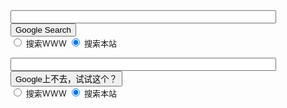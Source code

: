 

<!-- SiteSearch Google -->
<!--这里的标单的method 是get-->
<FORM method=GET action="http://www.google.com/search">
<INPUT TYPE=hidden name=ie value=UTF-8>
<INPUT TYPE=hidden name=oe value=UTF-8>
<INPUT TYPE=hidden name="hl" value="zh-CN">
<td>
<INPUT TYPE=text name=q size=50 maxlength=500 value="">
<INPUT TYPE=submit name=btnG VALUE="Google Search">
<font size=-1>
<INPUT TYPE=hidden name=domains value="https://xiahouzuoxin.github.io"><br>
<INPUT TYPE=radio name=sitesearch value=""> 搜索WWW 
<!--下面所放的是搜索你域名的代码，你可以看看cnblogs里面的搜索，他就是这样分的。
比如把YOUR DOMAIN NAME改成www.cnblogs.com就可以了-->
<INPUT TYPE=radio name=sitesearch value="https://xiahouzuoxin.github.io" checked> 搜索本站 <br>
</font>
</td>
</FORM>
<!-- SiteSearch Google -->

<!-- SiteSearch Google -->
<!--这里的标单的method 是get-->
<FORM method=GET action="http://209.116.186.226/search">
<INPUT TYPE=hidden name=ie value=UTF-8>
<INPUT TYPE=hidden name=oe value=UTF-8>
<INPUT TYPE=hidden name="hl" value="zh-CN">
<td>
<INPUT TYPE=text name=q size=50 maxlength=500 value="">
<INPUT TYPE=submit name=btnG VALUE="Google上不去，试试这个？">
<font size=-1>
<INPUT TYPE=hidden name=domains value="https://xiahouzuoxin.github.io"><br>
<INPUT TYPE=radio name=sitesearch value=""> 搜索WWW 
<!--下面所放的是搜索你域名的代码，你可以看看cnblogs里面的搜索，他就是这样分的。
比如把YOUR DOMAIN NAME改成www.cnblogs.com就可以了-->
<INPUT TYPE=radio name=sitesearch value="https://xiahouzuoxin.github.io" checked> 搜索本站 <br>
</font>
</td>
</FORM>
<!-- SiteSearch Google -->	